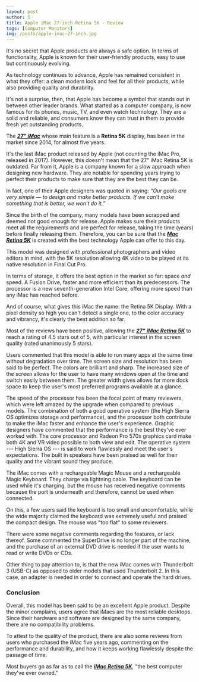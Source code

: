 ```yaml
---
layout: post
author: 5
title: Apple iMac 27-inch Retina 5K - Review
tags: [Computer Monitors]
img: /posts/apple-imac-27-inch.jpg
---
```


It's no secret that Apple products are always a safe option. In terms of functionality, Apple is known for their user-friendly products, easy to use but continuously evolving.

As technology continues to advance, Apple has remained consistent in what they offer: a clean modern look and feel for all their products, while also providing quality and durability.

It's not a surprise, then, that Apple has become a symbol that stands out in between other leader brands. What started as a computer company, is now famous for its phones, music, TV, and even watch technology. They are a solid and reliable, and consumers know they can trust in them to provide fresh yet outstanding products.

The [***27" iMac***](https://www.amazon.com/dp/B07Q1NBCVB/ref=fs_a_md_0&tag=reviewhuntr-20) whose main feature is a **Retina 5K** display, has been in the market since 2014, for almost five years.

It's the last iMac product released by Apple (not counting the iMac Pro, released in 2017). However, this doesn't mean that the 27" iMac Retina 5K is outdated. Far from it, Apple is a company known for a slow approach when designing new hardware. They are notable for spending years trying to perfect their products to make sure that they are the best they can be.

In fact, one of their Apple designers was quoted in saying: *“Our goals are very simple — to design and make better products. If we can’t make something that is better, we won’t do it.”*

Since the birth of the company, many models have been scrapped and deemed not good enough for release. Apple makes sure their products meet all the requirements and are perfect for release, taking the time (years) before finally releasing them. Therefore, you can be sure that the [***Mac Retina 5K***](https://www.amazon.com/dp/B07Q1NBCVB/ref=fs_a_md_0&tag=reviewhuntr-20) is created with the best technology Apple can offer to this day.

This model was designed with professional photographers and video editors in mind, with the 5K resolution allowing 4K video to be played at its native resolution in Final Cut Pro.

In terms of storage, it offers the best option in the market so far: space *and* speed. A Fusion Drive, faster and more efficient than its predecessors. The processor is a new seventh-generation Intel Core, offering more speed than any iMac has reached before.

And of course, what gives this iMac the name: the Retina 5K Display. With a pixel density so high you can't detect a single one, to the color accuracy and vibrancy, it's clearly the best addition so far.

Most of the reviews have been positive, allowing the [***27" iMac Retina 5K***](https://www.amazon.com/dp/B07Q1NBCVB/ref=fs_a_md_0&tag=reviewhuntr-20) to reach a rating of 4.5 stars out of 5, with particular interest in the screen quality (rated unanimously 5 stars).

Users commented that this model is able to run many apps at the same time without degradation over time. The screen size and resolution has been said to be perfect. The colors are brilliant and sharp. The increased size of the screen allows for the user to have many windows open at the time and switch easily between them. The greater width gives allows for more dock space to keep the user's most preferred programs available at a glance.

The speed of the processor has been the focal point of many reviewers, which were left amazed by the upgrade when compared to previous models. The combination of both a good operative system (the High Sierra OS optimizes storage and performance), and the processor both contribute to make the iMac faster and enhance the user's experience. Graphic designers have commented that the performance is the best they've ever worked with. The core processor and Radeon Pro 570x graphics card make both 4K and VR video possible to both view and edit.  The operative system --- High Sierra OS --- is said to work flawlessly and meet the user's expectations. The built in speakers have been praised as well for their quality and the vibrant sound they produce.

The iMac comes with a rechargeable Magic Mouse and a rechargeable Magic Keyboard. They charge via lightning cable. The keyboard can be used while it's charging, but the mouse has received negative comments because the port is underneath and therefore, cannot be used when connected.

On this, a few users said the keyboard is too small and uncomfortable, while the wide majority claimed the keyboard was extremely useful and praised the compact design. The mouse was "too flat" to some reviewers.

There were some negative comments regarding the features, or lack thereof. Some commented the SuperDrive is no longer part of the machine, and the purchase of an external DVD drive is needed if the user wants to read or write DVDs or CDs.

Other thing to pay attention to, is that the new iMac comes with Thunderbolt 3 (USB-C) as opposed to older models that used Thunderbolt 2. In this case, an adapter is needed in order to connect and operate the hard drives.
### Conclusion

Overall, this model has been said to be an excellent Apple product. Despite the minor complains, users agree that iMacs are the most reliable desktops. Since their hardware and software are designed by the same company, there are no compatibility problems.

To attest to the quality of the product, there are also some reviews from users who purchased the iMac five years ago, commenting on the performance and durability, and how it keeps working flawlessly despite the passage of time.

Most buyers go as far as to call the [***iMac Retina 5K***](https://www.amazon.com/dp/B07Q1NBCVB/ref=fs_a_md_0&tag=reviewhuntr-20), "the best computer they've ever owned."

